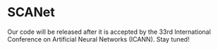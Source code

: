 # SCANet
Our code will be released after it is accepted by the 33rd International Conference on Artificial Neural Networks (ICANN). Stay tuned! 
